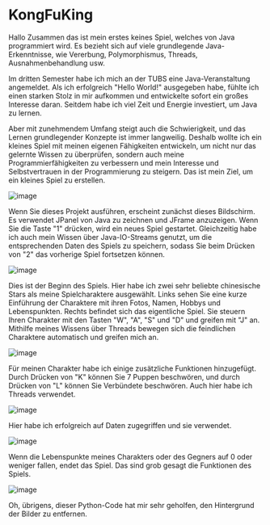 # KongFuKing

Hallo Zusammen das ist mein erstes keines Spiel, welches von Java programmiert wird. Es bezieht sich auf viele grundlegende Java-Erkenntnisse, wie Vererbung, Polymorphismus, Threads, Ausnahmenbehandlung usw.

Im dritten Semester habe ich mich an der TUBS eine Java-Veranstaltung angemeldet. Als ich erfolgreich "Hello World!" ausgegeben habe, fühlte ich einen starken Stolz in mir aufkommen und entwickelte sofort ein großes Interesse daran. Seitdem habe ich viel Zeit und Energie investiert, um Java zu lernen.

Aber mit zunehmendem Umfang steigt auch die Schwierigkeit, und das Lernen grundlegender Konzepte ist immer langweilig. Deshalb wollte ich ein kleines Spiel mit meinen eigenen Fähigkeiten entwickeln, um nicht nur das gelernte Wissen zu überprüfen, sondern auch meine Programmierfähigkeiten zu verbessern und mein Interesse und Selbstvertrauen in der Programmierung zu steigern. Das ist mein Ziel, um ein kleines Spiel zu erstellen.

![image](https://github.com/myry07/KongFuKing/blob/main/interface.PNG)

Wenn Sie dieses Projekt ausführen, erscheint zunächst dieses Bildschirm. Es verwendet JPanel von Java zu zeichnen und JFrame anzuzeigen. Wenn Sie die Taste "1" drücken, wird ein neues Spiel gestartet. Gleichzeitig habe ich auch mein Wissen über Java-IO-Streams genutzt, um die entsprechenden Daten des Spiels zu speichern, sodass Sie beim Drücken von "2" das vorherige Spiel fortsetzen können.

![image](https://github.com/myry07/KongFuKing/blob/main/fight1.PNG)

Dies ist der Beginn des Spiels. Hier habe ich zwei sehr beliebte chinesische Stars als meine Spielcharaktere ausgewählt. Links sehen Sie eine kurze Einführung der Charaktere mit ihren Fotos, Namen, Hobbys und Lebenspunkten. Rechts befindet sich das eigentliche Spiel. Sie steuern Ihren Charakter mit den Tasten "W", "A", "S" und "D" und greifen mit "J" an. Mithilfe meines Wissens über Threads bewegen sich die feindlichen Charaktere automatisch und greifen mich an.

![image]([https://github.com/myry07/KongFuKing/blob/main/interface.PNG](https://github.com/myry07/KongFuKing/blob/main/fight2.PNG))

Für meinen Charakter habe ich einige zusätzliche Funktionen hinzugefügt. Durch Drücken von "K" können Sie 7 Puppen beschwören, und durch Drücken von "L" können Sie Verbündete beschwören. Auch hier habe ich Threads verwendet.

![image](https://github.com/myry07/KongFuKing/blob/main/end.PNG)

Hier habe ich erfolgreich auf Daten zugegriffen und sie verwendet.

![image]([https://github.com/myry07/KongFuKing/blob/main/end.PNG](https://github.com/myry07/KongFuKing/blob/main/record.PNG))

Wenn die Lebenspunkte meines Charakters oder des Gegners auf 0 oder weniger fallen, endet das Spiel. Das sind grob gesagt die Funktionen des Spiels.

![image]([https://github.com/myry07/KongFuKing/blob/main/end.PNG](https://github.com/myry07/KongFuKing/blob/main/manipngs.png))

Oh, übrigens, dieser Python-Code hat mir sehr geholfen, den Hintergrund der Bilder zu entfernen.


